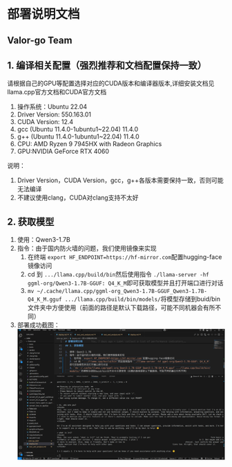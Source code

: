 # 部署说明文档

## Valor-go Team

## 1. 编译相关配置（强烈推荐和文档配置保持一致）
请根据自己的GPU等配置选择对应的CUDA版本和编译器版本,详细安装文档见llama.cpp官方文档和CUDA官方文档

1. 操作系统：Ubuntu 22.04
2. Driver Version: 550.163.01
3. CUDA Version: 12.4
4. gcc (Ubuntu 11.4.0-1ubuntu1~22.04) 11.4.0
5. g++ (Ubuntu 11.4.0-1ubuntu1~22.04) 11.4.0
6. CPU: AMD Ryzen 9 7945HX with Radeon Graphics
7. GPU:NVIDIA GeForce RTX 4060

说明：

1. Driver Version，CUDA Version，gcc，g++各版本需要保持一致，否则可能无法编译
2. 不建议使用clang，CUDA对clang支持不太好

## 2. 获取模型

1. 使用：Qwen3-1.7B
2. 指令：由于国内防火墙的问题，我们使用镜像来实现
   1. 在终端 `export HF_ENDPOINT=https://hf-mirror.com`配置hugging-face镜像访问
   2. cd 到 `.../llama.cpp/build/bin`然后使用指令 `./llama-server -hf ggml-org/Qwen3-1.7B-GGUF: Q4_K_M`即可获取模型并且打开端口进行对话
   3. `mv ~/.cache/llama.cpp/ggml-org_Qwen3-1.7B-GGUF_Qwen3-1.7B-Q4_K_M.gguf .../llama.cpp/build/bin/models/`将模型存储到buid/bin文件夹中方便使用（前面的路径是默认下载路径，可能不同机器会有所不同）
3. 部署成功截图：![deploy success](image/deploy/deploy_success.png)
